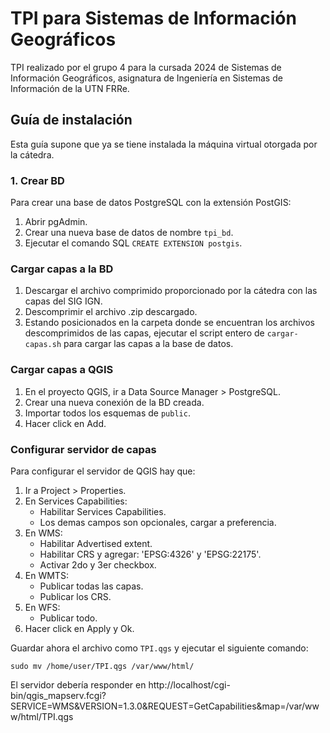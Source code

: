 # TPI para Sistemas de Información Geográficos

TPI realizado por el grupo 4 para la cursada 2024 de Sistemas de Información Geográficos, asignatura de Ingeniería en Sistemas de Información de la UTN FRRe.

## Guía de instalación

Esta guía supone que ya se tiene instalada la máquina virtual otorgada por la cátedra.

### 1. Crear BD

Para crear una base de datos PostgreSQL con la extensión PostGIS:

1. Abrir pgAdmin.
2. Crear una nueva base de datos de nombre `tpi_bd`.
3. Ejecutar el comando SQL `CREATE EXTENSION postgis`.

### Cargar capas a la BD

1. Descargar el archivo comprimido proporcionado por la cátedra con las capas del SIG IGN.
2. Descomprimir el archivo .zip descargado.
3. Estando posicionados en la carpeta donde se encuentran los archivos descomprimidos de las capas, ejecutar el script entero de `cargar-capas.sh` para cargar las capas a la base de datos.

### Cargar capas a QGIS

1. En el proyecto QGIS, ir a Data Source Manager > PostgreSQL.
2. Crear una nueva conexión de la BD creada.
3. Importar todos los esquemas de `public`.
4. Hacer click en Add.

### Configurar servidor de capas

Para configurar el servidor de QGIS hay que:

1. Ir a Project > Properties.
2. En Services Capabilities:
   - Habilitar Services Capabilities.
   - Los demas campos son opcionales, cargar a preferencia.
3. En WMS:
   - Habilitar Advertised extent.
   - Habilitar CRS y agregar: 'EPSG:4326' y 'EPSG:22175'.
   - Activar 2do y 3er checkbox.
4. En WMTS:
   - Publicar todas las capas.
   - Publicar los CRS.
5. En WFS:
   - Publicar todo.
6. Hacer click en Apply y Ok.

Guardar ahora el archivo como `TPI.qgs` y ejecutar el siguiente comando:

```
sudo mv /home/user/TPI.qgs /var/www/html/
```

El servidor debería responder en http://localhost/cgi-bin/qgis_mapserv.fcgi?SERVICE=WMS&VERSION=1.3.0&REQUEST=GetCapabilities&map=/var/www/html/TPI.qgs
